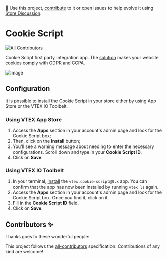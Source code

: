 📢 Use this project, [contribute](https://github.com/vtex-apps/cookie-script) to it or open issues to help evolve it using [Store Discussion](https://github.com/vtex-apps/store-discussion).

# Cookie Script

<!-- DOCS-IGNORE:start -->
<!-- ALL-CONTRIBUTORS-BADGE:START - Do not remove or modify this section -->
[![All Contributors](https://img.shields.io/badge/all_contributors-0-orange.svg?style=flat-square)](#contributors-)
<!-- ALL-CONTRIBUTORS-BADGE:END -->
<!-- DOCS-IGNORE:end -->

Cookie Script first party integration app. The [solution](https://cookie-script.com/) makes your website cookies comply with GDPR and CCPA.

![image](https://user-images.githubusercontent.com/284515/86488877-d35b0f80-bd38-11ea-95f9-7610985e19d5.png)

## Configuration

It is possible to install the Cookie Script in your store either by using App Store or the VTEX IO Toolbelt.

### Using VTEX App Store

1. Access the **Apps** section in your account's admin page and look for the Cookie Script box;
2. Then, click on the **Install** button;
3. You'll see a warning message about needing to enter the necessary configurations. Scroll down and type in your **Cookie Script ID**.
4. Click on **Save**.

### Using VTEX IO Toolbelt

1. In your terminal, [install](https://vtex.io/docs/recipes/development/installing-an-app/) the `vtex.cookie-script@0.x` app. You can confirm that the app has now been installed by running `vtex ls` again. 
2. Access the **Apps** section in your account's admin page and look for the Cookie Script box. Once you find it, click on it.
3. Fill in the **Cookie Script ID** field.
4. Click on **Save**.

<!-- DOCS-IGNORE:start -->
## Contributors ✨

Thanks goes to these wonderful people:

<!-- ALL-CONTRIBUTORS-LIST:START - Do not remove or modify this section -->
<!-- prettier-ignore-start -->
<!-- markdownlint-disable -->
<!-- markdownlint-enable -->
<!-- prettier-ignore-end -->
<!-- ALL-CONTRIBUTORS-LIST:END -->

This project follows the [all-contributors](https://github.com/all-contributors/all-contributors) specification. Contributions of any kind are welcome!
<!-- DOCS-IGNORE:end -->
